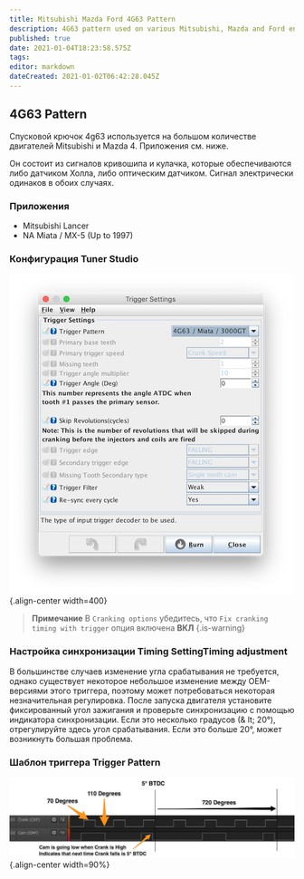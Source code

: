 ```yaml
---
title: Mitsubishi Mazda Ford 4G63 Pattern
description: 4G63 pattern used on various Mitsubishi, Mazda and Ford engines
published: true
date: 2021-01-04T18:23:58.575Z
tags: 
editor: markdown
dateCreated: 2021-01-02T06:42:28.045Z
---
```


## 4G63 Pattern
Спусковой крючок 4g63 используется на большом количестве двигателей Mitsubishi и Mazda 4. Приложения см. ниже.

Он состоит из сигналов кривошипа и кулачка, которые обеспечиваются либо датчиком Холла, либо оптическим датчиком. Сигнал электрически одинаков в обоих случаях.

### Приложения

- Mitsubishi Lancer
- NA Miata / MX-5 (Up to 1997)

### Конфигурация Tuner Studio

![4g63_triggerconfig.png](/img/decoders/4g63_triggerconfig.png){.align-center width=400}

> **Примечание** В `Cranking options` убедитесь, что `Fix cranking timing with trigger` опция включена **ВКЛ**
{.is-warning}


### Настройка синхронизации Timing SettingTiming adjustment

В большинстве случаев изменение угла срабатывания не требуется, однако существует некоторое небольшое изменение между OEM-версиями этого триггера, поэтому может потребоваться некоторая незначительная регулировка. После запуска двигателя установите фиксированный угол зажигания и проверьте синхронизацию с помощью индикатора синхронизации. Если это несколько градусов (& lt; 20°), отрегулируйте здесь угол срабатывания. Если это больше 20°, может возникнуть большая проблема.

### Шаблон триггера Trigger Pattern

![4g63_trace.png](/img/decoders/4g63_trace.png){.align-center width=90%}